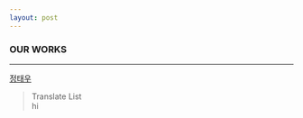 ```yaml
---
layout: post
---
```


### OUR WORKS
---------------------------------
[정태우](https://github.com/EherSenaw)  
> Translate List  
> hi
